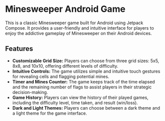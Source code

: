 # Minesweeper Android Game
This is a classic Minesweeper game built for Android using Jetpack Compose. It provides a user-friendly and intuitive interface for players to enjoy the addictive gameplay of Minesweeper on their Android devices.

## Features
* **Customizable Grid Size:** Players can choose from three grid sizes: 5x5, 8x8, and 10x10, offering different levels of difficulty.
* **Intuitive Controls:** The game utilizes simple and intuitive touch gestures for revealing cells and flagging potential mines.
* **Timer and Mines Counter:** The game keeps track of the time elapsed and the remaining number of flags to assist players in their strategic decision-making.
* **Game History:** Players can view the history of their played games, including the difficulty level, time taken, and result (win/loss).
* **Dark and Light Themes:** Players can choose between a dark theme and a light theme for the game interface.

